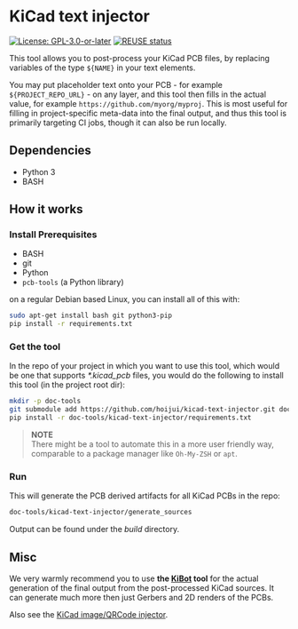 <!--
SPDX-FileCopyrightText: 2021 Robin Vobruba <hoijui.quaero@gmail.com>

SPDX-License-Identifier: CC0-1.0
-->

# KiCad text injector

[![License: GPL-3.0-or-later](
https://img.shields.io/badge/License-GPL%203.0+-blue.svg)](
https://www.gnu.org/licenses/gpl-3.0.html)
[![REUSE status](
https://api.reuse.software/badge/github.com/hoijui/kicad-text-injector)](
https://api.reuse.software/info/github.com/hoijui/kicad-text-injector)

This tool allows you to post-process your KiCad PCB files,
by replacing variables of the type `${NAME}` in your text elements.

You may put placeholder text onto your PCB -
for example `${PROJECT_REPO_URL}` -
on any layer, and this tool then fills in the actual value,
for example `https://github.com/myorg/myproj`.
This is most useful for filling in project-specific meta-data into the final output,
and thus this tool is primarily targeting CI jobs,
though it can also be run locally.

## Dependencies

* Python 3
* BASH

## How it works

### Install Prerequisites

* BASH
* git
* Python
* `pcb-tools` (a Python library)

on a regular Debian based Linux,
you can install all of this with:

```bash
sudo apt-get install bash git python3-pip
pip install -r requirements.txt
```

### Get the tool

In the repo of your project in which you want to use this tool,
which would be one that supports *\*.kicad_pcb* files,
you would do the following to install this tool (in the project root dir):

```bash
mkdir -p doc-tools
git submodule add https://github.com/hoijui/kicad-text-injector.git doc-tools/kicad-text-injector
pip install -r doc-tools/kicad-text-injector/requirements.txt
```

> **NOTE**\
> There might be a tool to automate this in a more user friendly way,
> comparable to a package manager like `Oh-My-ZSH` or `apt`.

### Run

This will generate the PCB derived artifacts for all KiCad PCBs in the repo:

```bash
doc-tools/kicad-text-injector/generate_sources
```

Output can be found under the *build* directory.

## Misc

We very warmly recommend you to use
**the [KiBot](https://github.com/INTI-CMNB/KiBot) tool**
for the actual generation of the final output
from the post-processed KiCad sources.
It can generate much more then just Gerbers
and 2D renders of the PCBs.

Also see the [KiCad image/QRCode injector](
https://github.com/hoijui/kicad-image-injector).

